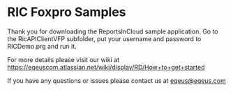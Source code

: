 RIC Foxpro Samples
==================

Thank you for downloading the ReportsInCloud sample application. Go to the RicAPIClientVFP subfolder, put your username and password to RICDemo.prg and run it.

For more details please visit our wiki at https://eqeuscom.atlassian.net/wiki/display/RD/How+to+get+started

If you have any questions or issues please contact us at eqeus@eqeus.com
